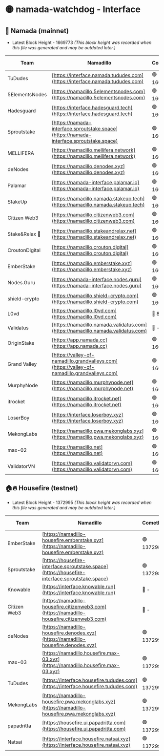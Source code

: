 # 🟡 namada-watchdog - Interface

## 🚀 Namada (mainnet)
- Latest Block Height - 1669773 *(This block height was recorded when this file was generated and may be outdated later.)*

| Team | Namadillo | CometBFT | Indexer | MASP Indexer |
|-|-|-|-|-|
| TuDudes | [https://interface.namada.tududes.com](https://interface.namada.tududes.com) | 🟢 1669751 | 🟢 1669751 | 🟢 1669751 |
| 5ElementsNodes | [https://namadillo.5elementsnodes.com](https://namadillo.5elementsnodes.com) | 🟢 1669751 | 🟢 1669751 | 🟢 1669751 |
| Hadesguard | [https://interface.hadesguard.tech](https://interface.hadesguard.tech) | 🟢 1669752 | 🟢 1669752 | 🟢 1669752 |
| Sproutstake | [https://namada-interface.sproutstake.space](https://namada-interface.sproutstake.space) | 🟢 1669753 | 🟢 1669753 | 🟢 1669753 |
| MELLIFERA | [https://namadillo.mellifera.network](https://namadillo.mellifera.network) | 🟢 1669754 | 🟢 1669754 | 🟢 1669754 |
| deNodes | [https://namadillo.denodes.xyz](https://namadillo.denodes.xyz) | 🟢 1669754 | 🟢 1669754 | 🟢 1669754 |
| Palamar | [https://namada-interface.palamar.io](https://namada-interface.palamar.io) | 🟢 1669755 | 🟢 1669755 | 🟢 1669755 |
| StakeUp | [https://namadillo.namada.stakeup.tech](https://namadillo.namada.stakeup.tech) | 🟢 1669755 | 🟢 1669755 | 🟢 1669755 |
| Citizen Web3 | [https://namadillo.citizenweb3.com](https://namadillo.citizenweb3.com) | 🟢 1669755 | 🟢 1669756 | 🟢 1669756 |
| Stake&Relax 🦥 | [https://namadillo.stakeandrelax.net](https://namadillo.stakeandrelax.net) | 🟢 1669757 | 🟢 1669757 | 🟢 1669757 |
| CroutonDigital | [https://namadillo.crouton.digital](https://namadillo.crouton.digital) | 🟢 1669757 | 🔴 1338918 | 🟢 1669757 |
| EmberStake | [https://namadillo.emberstake.xyz](https://namadillo.emberstake.xyz) | 🟢 1669758 | 🟢 1669758 | 🟢 1669758 |
| Nodes.Guru | [https://namada-interface.nodes.guru](https://namada-interface.nodes.guru) | 🟢 1669758 | 🟢 1669758 | 🟢 1669758 |
| shield-crypto | [https://namadillo.shield-crypto.com](https://namadillo.shield-crypto.com) | 🟢 1669759 | 🟢 1669759 | 🟢 1669759 |
| L0vd | [https://namadillo.l0vd.com](https://namadillo.l0vd.com) | 🔴 894059 | 🔴 1345068 | 🔴 894059 |
| Validatus | [https://namadillo.namada.validatus.com](https://namadillo.namada.validatus.com) | 🔴 - | 🔴 - | 🔴 - |
| OriginStake | [https://app.namada.cc](https://app.namada.cc) | 🟢 1669768 | 🟢 1669768 | 🟢 1669768 |
| Grand Valley | [https://valley-of-namadillo.grandvalleys.com](https://valley-of-namadillo.grandvalleys.com) | 🟢 1669768 | 🟢 1669768 | 🟢 1669768 |
| MurphyNode | [https://namadillo.murphynode.net](https://namadillo.murphynode.net) | 🟢 1669768 | 🟢 1669768 | 🔴 - |
| itrocket | [https://namadillo.itrocket.net](https://namadillo.itrocket.net) | 🟢 1669769 | 🟢 1669769 | 🟢 1669769 |
| LoserBoy | [https://interface.loserboy.xyz](https://interface.loserboy.xyz) | 🟢 1669769 | 🟢 1669769 | 🔴 - |
| MekongLabs | [https://namadillo.pwa.mekonglabs.xyz](https://namadillo.pwa.mekonglabs.xyz) | 🟢 1669772 | 🟢 1669772 | 🟢 1669772 |
| max-02 | [https://namadillo.net](https://namadillo.net) | 🟢 1669772 | 🟢 1669772 | 🟢 1669772 |
| ValidatorVN | [https://namadillo.validatorvn.com](https://namadillo.validatorvn.com) | 🟢 1669773 | 🟢 1669773 | 🟢 1669772 |

## 🏠🔥 Housefire (testnet)
- Latest Block Height - 1372995 *(This block height was recorded when this file was generated and may be outdated later.)*

| Team | Namadillo | CometBFT | Indexer | MASP Indexer |
|-|-|-|-|-|
| EmberStake | [https://namadillo-housefire.emberstake.xyz](https://namadillo-housefire.emberstake.xyz) | 🟢 1372985 | 🟢 1372985 | 🔴 - |
| Sproutstake | [https://housefire-interface.sproutstake.space](https://housefire-interface.sproutstake.space) | 🟢 1372987 | 🟢 1372987 | 🟢 1372987 |
| Knowable | [https://interface.knowable.run](https://interface.knowable.run) | 🔴 - | 🔴 - | 🔴 - |
| Citizen Web3 | [https://namadillo-housefire.citizenweb3.com](https://namadillo-housefire.citizenweb3.com) | 🔴 - | 🔴 - | 🔴 - |
| deNodes | [https://namadillo-housefire.denodes.xyz](https://namadillo-housefire.denodes.xyz) | 🟢 1372991 | 🟢 1372991 | 🟢 1372991 |
| max-03 | [https://namadillo.housefire.max-03.xyz](https://namadillo.housefire.max-03.xyz) | 🟢 1372992 | 🟢 1372991 | 🟢 1372991 |
| TuDudes | [https://interface.housefire.tududes.com](https://interface.housefire.tududes.com) | 🟢 1372992 | 🟢 1372992 | 🟢 1372992 |
| MekongLabs | [https://namadillo-housefire.pwa.mekonglabs.xyz](https://namadillo-housefire.pwa.mekonglabs.xyz) | 🟢 1372992 | 🟢 1372992 | 🔴 - |
| papadritta | [https://housefire.ui.papadritta.com](https://housefire.ui.papadritta.com) | 🟢 1372994 | 🟢 1372994 | 🟢 1372994 |
| Natsai | [https://interface.housefire.natsai.xyz](https://interface.housefire.natsai.xyz) | 🟢 1372995 | 🟢 1372995 | 🟢 1372995 |

